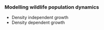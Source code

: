 ### Modelling wildlife population dynamics

- Density independent growth 
- Density dependent growth